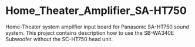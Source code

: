 # Home_Theater_Amplifier_SA-HT750
Home-Theater system amplifier input board for Panasonic SA-HT750 sound system. This project contains description how to use the SB-WA340E Subwoofer without the SC-HT750 head unit.
